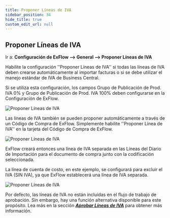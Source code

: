 ```yaml
---
title: Proponer Líneas de IVA
sidebar_position: 34
hide_title: true
custom_edit_url: null
---
```

## Proponer Líneas de IVA

Ir a: **Configuración de ExFlow --> General --> Proponer Líneas de IVA** 

Habilite la configuración ''Proponer Líneas de IVA'' si todas las líneas de IVA deben crearse automáticamente al importar facturas o si se debe utilizar el manejo estándar de IVA de Business Central.

Si se utiliza esta configuración, los campos Grupo de Publicación de Prod. IVA 0% y Grupo de Publicación de Prod. IVA 100% deben configurarse en la Configuración de ExFlow.

![Proponer Líneas de IVA](@site/static/img/media/exflow-setup-propose-vat-lines-001.png)

Las líneas de IVA también se pueden proponer automáticamente a través de un Código de Compra de ExFlow. Simplemente habilite ''Proponer Línea de IVA'' en la tarjeta del Código de Compra de ExFlow.

![Proponer Líneas de IVA](@site/static/img/media/exflow-setup-approval-vat-lines-003.png)

ExFlow creará entonces una línea de IVA separada en las Líneas del Diario de Importación para el documento de compra junto con la codificación seleccionada.

La línea de cuenta de costo, en este ejemplo, se configurará para excluir el IVA (SIN IVA), ya que ExFlow establecerá una línea de IVA separada.

![Proponer Líneas de IVA](@site/static/img/media/exflow-setup-propose-vat-lines-002.png)

Por defecto, las líneas de IVA no están incluidas en el flujo de trabajo de aprobación. Sin embargo, hay una función alternativa disponible para este propósito. Lea más en la sección [***Aprobar Líneas de IVA***](https://docs.signupsoftware.com/business-central/docs/user-manual/business-functionality/approve-vat-lines) para obtener más información.